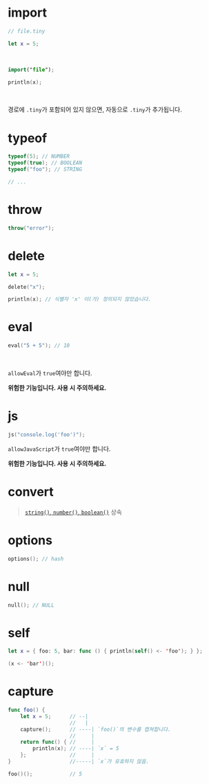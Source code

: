 # import

```swift
// file.tiny

let x = 5;
```

<br>

```swift
import("file");

println(x);
```

<br>

경로에 `.tiny`가 포함되어 있지 않으면, 자동으로 `.tiny`가 추가됩니다.

# typeof

```swift
typeof(5); // NUMBER
typeof(true); // BOOLEAN
typeof("foo"); // STRING

// ...
```

# throw

```swift
throw("error");
```

# delete

```swift
let x = 5;

delete("x");

println(x); // 식별자 'x' 이(가) 정의되지 않았습니다.
```

# eval

```swift
eval("5 + 5"); // 10
```

<br>

`allowEval`가 `true`여야만 합니다.

**위험한 기능입니다. 사용 시 주의하세요.**

# js

```swift
js("console.log('foo')");
```

`allowJavaScript`가 `true`여야만 합니다.

**위험한 기능입니다. 사용 시 주의하세요.**

# convert

> [`string()`, `number()`, `boolean()`](./standard_library/util.md#string-number-boolean) 상속

# options

```swift
options(); // hash
```

# null

```swift
null(); // NULL
```

# self

```swift
let x = { foo: 5, bar: func () { println(self() <- 'foo'); } };

(x <- 'bar')();
```

# capture

```swift
func foo() {
	let x = 5;      // --|
                    //   |
	capture();      // ----| `foo()`의 변수를 캡쳐합니다.
                    //     |
	return func() { //     |
		println(x); // ----| `x` = 5
	};              //     |
}                   //-----| `x`가 유효하지 않음.

foo()();            // 5
```
